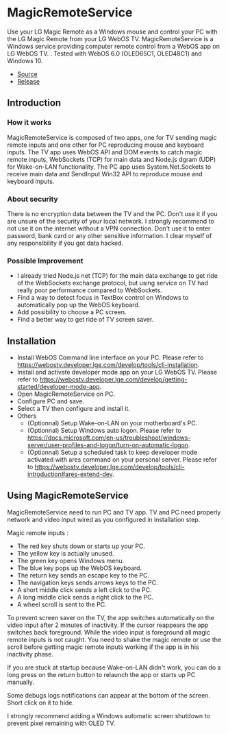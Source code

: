 # MagicRemoteService
Use your LG Magic Remote as a Windows mouse and control your PC with the LG Magic Remote from your LG WebOS TV. MagicRemoteService is a Windows service providing computer remote control from a WebOS app on LG WebOS TV. .
Tested with WebOS 6.0 (OLED65C1, OLED48C1) and Windows 10.

- [Source](https://github.com/Cathwyler/MagicRemoteService)
- [Release](https://github.com/Cathwyler/MagicRemoteService/releases)

## Introduction

### How it works
MagicRemoteService is composed of two apps, one for TV sending magic remote inputs and one other for PC reproducing mouse and keyboard inputs. The TV app uses WebOS API and DOM events to catch magic remote inputs, WebSockets (TCP) for main data and Node.js dgram (UDP) for Wake-on-LAN functionality. The PC app uses System.Net.Sockets to receive main data and SendInput Win32 API to reproduce mouse and keyboard inputs.

### About security
There is no encryption data between the TV and the PC. Don't use it if you are unsure of the security of your local network. I strongly recommend to not use it on the internet without a VPN connection. Don't use it to enter password, bank card or any other sensitive information. I clear myself of any responsibility if you got data hacked.

### Possible Improvement
- I already tried Node.js net (TCP) for the main data exchange to get ride of the WebSockets exchange protocol, but using service on TV had really poor performance compared to WebSockets.
- Find a way to detect focus in TextBox control on Windows to automatically pop up the WebOS keyboard.
- Add possibility to choose a PC screen.
- Find a better way to get ride of TV screen saver.

## Installation

- Install WebOS Command line interface on your PC. Please refer to <https://webostv.developer.lge.com/develop/tools/cli-installation>.
- Install and activate developer mode app on your LG WebOS TV. Please refer to <https://webostv.developer.lge.com/develop/getting-started/developer-mode-app>.
- Open MagicRemoteService on PC.
- Configure PC and save.
- Select a TV then configure and install it.
- Others
  - (Optionnal) Setup Wake-on-LAN on your motherboard's PC.
  - (Optionnal) Setup Windows auto logon. Please refer to <https://docs.microsoft.com/en-us/troubleshoot/windows-server/user-profiles-and-logon/turn-on-automatic-logon>.
  - (Optionnal) Setup a scheduled task to keep developer mode activated with ares command on your personal server. Please refer to <https://webostv.developer.lge.com/develop/tools/cli-introduction#ares-extend-dev>.

## Using MagicRemoteService
MagicRemoteService need to run PC and TV app. TV and PC need properly network and video input wired as you configured in installation step.

Magic remote inputs :
- The red key shuts down or starts up your PC.
- The yellow key is actually unused.
- The green key opens Windows menu.
- The blue key pops up the WebOS keyboard.
- The return key sends an escape key to the PC.
- The navigation keys sends arrows keys to the PC.
- A short middle click sends a left click to the PC.
- A long middle click sends a right click to the PC.
- A wheel scroll is sent to the PC.

To prevent screen saver on the TV, the app switches automatically on the video input after 2 minutes of inactivity. If the cursor reappears the app switches back foreground. While the video input is foreground all magic remote inputs is not caught. You need to shake the magic remote or use the scroll before getting magic remote inputs working if the app is in his inactivity phase.

If you are stuck at startup because Wake-on-LAN didn't work, you can do a long press on the return button to relaunch the app or starts up PC manually.

Some debugs logs notifications can appear at the bottom of the screen. Short click on it to hide.

I strongly recommend adding a Windows automatic screen shutdown to prevent pixel remaining with OLED TV.
